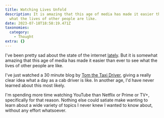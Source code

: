 ```yaml
---
title: Watching Lives Unfold
description: It is amazing that this age of media has made it easier than ever to see
  what the lives of other people are like.
date: 2023-07-18T18:58:19.471Z
taxonomies:
  category:
    - Thought
extra: {}
---
```

I've been pretty sad about the state of the internet [lately](https://schof.co/now-that-the-trust-is-over). But it is somewhat amazing that this age of media has made it easier than ever to see what the lives of other people are like. 

I've just watched a 30 minute blog by [Tom the Taxi Driver](https://schof.co/now-that-the-trust-is-over), giving a really clear idea what a day as a cab driver is like. In another age, I'd have never learned about this most likely.

I'm spending more time watching YouTube than Netflix or Prime or TV+, specifically for that reason. Nothing else could satiate make wanting to learn about a wide variety of topics I never knew I wanted to know about, without any effort whatsoever.